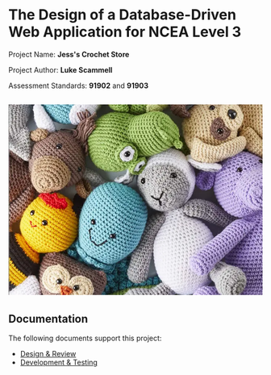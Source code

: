 # The Design of a Database-Driven Web Application for NCEA Level 3

Project Name:  **Jess's Crochet Store**

Project Author: **Luke Scammell**

Assessment Standards: **91902** and **91903**

![Alt text](images/60352a14bed5c50011a2c0c9.webp)
-------------------------------------------------
## Documentation 

The following documents support this project:
 - [Design & Review](design.md)
 - [Development & Testing](development.md)
    